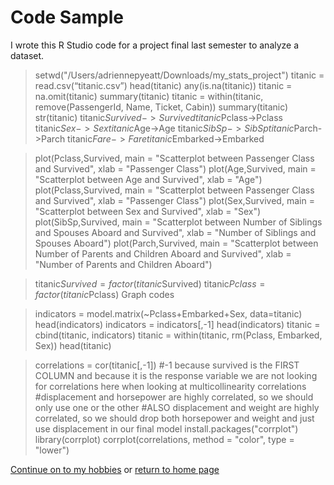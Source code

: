 # Code Sample

I wrote this R Studio code for a project final last semester to analyze a dataset.


>setwd("/Users/adriennepyeatt/Downloads/my_stats_project")
>titanic = read.csv(“titanic.csv”)
>head(titanic)
>any(is.na(titanic)) 
>titanic = na.omit(titanic)
>summary(titanic)
> titanic = within(titanic, remove(PassengerId, Name, Ticket, Cabin))
> summary(titanic)
>str(titanic)
> titanic$Survived->Survived
> titanic$Pclass->Pclass
> titanic$Sex->Sex
> titanic$Age->Age
> titanic$SibSp->SibSp
> titanic$Parch->Parch
> titanic$Fare->Fare
> titanic$Embarked->Embarked

>plot(Pclass,Survived, main = "Scatterplot between Passenger Class and Survived", xlab = "Passenger Class")
> plot(Age,Survived, main = "Scatterplot between Age and Survived", xlab = "Age")
> plot(Pclass,Survived, main = "Scatterplot between Passenger Class and Survived", xlab = "Passenger Class")
> plot(Sex,Survived, main = "Scatterplot between Sex and Survived", xlab = "Sex")
> plot(SibSp,Survived, main = "Scatterplot between Number of Siblings and Spouses Aboard and Survived", xlab = "Number of Siblings and Spouses Aboard")
> plot(Parch,Survived, main = "Scatterplot between Number of Parents and Children Aboard and Survived", xlab = "Number of Parents and Children Aboard")


>titanic$Survived = factor(titanic$Survived)
>titanic$Pclass = factor(titanic$Pclass)
Graph codes


>indicators = model.matrix(~Pclass+Embarked+Sex, data=titanic)
>head(indicators)
>indicators = indicators[,-1]
>head(indicators)
>titanic = cbind(titanic, indicators)
>titanic = within(titanic, rm(Pclass, Embarked, Sex))
>head(titanic)


>correlations = cor(titanic[,-1])
#-1 because survived is the FIRST COLUMN and because it is the response variable we are not looking for correlations here when looking at multicollinearity
>correlations
#displacement and horsepower are highly correlated, so we should only use one or the other
#ALSO displacement and weight are highly correlated, so we should drop both horsepower and weight and just use displacement in our final model
> install.packages("corrplot")
>library(corrplot) 
> corrplot(correlations, method = "color", type = "lower")




[Continue on to my hobbies](./hobby.md) or
[return to home page](./README.md)
